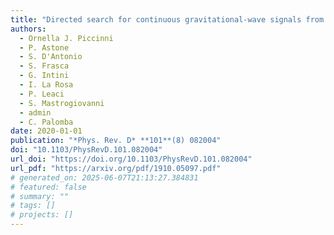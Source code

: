 ```yaml
---
title: "Directed search for continuous gravitational-wave signals from the Galactic Center in the Advanced LIGO second observing run"
authors:
  - Ornella J. Piccinni
  - P. Astone
  - S. D'Antonio
  - S. Frasca
  - G. Intini
  - I. La Rosa
  - P. Leaci
  - S. Mastrogiovanni
  - admin
  - C. Palomba
date: 2020-01-01
publication: "*Phys. Rev. D* **101**(8) 082004"
doi: "10.1103/PhysRevD.101.082004"
url_doi: "https://doi.org/10.1103/PhysRevD.101.082004"
url_pdf: "https://arxiv.org/pdf/1910.05097.pdf"
# generated_on: 2025-06-07T21:13:27.384831
# featured: false
# summary: ""
# tags: []
# projects: []
---
```

